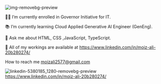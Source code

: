 
![img-removebg-preview](https://github.com/moiz257/moiz257/assets/168088647/2cc7603c-4276-4925-b3c3-462458541d03)




👨‍🎓 I’m currently enrolled in Governor Initiative for IT.

📚 I’m currently learning Cloud Applied Generative AI Engineer (GenEng).

💬 Ask me about HTML, CSS ,JavaScript, TypeScript.

🔗 All of my workings are available at https://www.linkedin.com/in/moiz-ali-20b280274/

How to reach me moizali2577@gmail.com




![linkedin-5380185_1280-removebg-preview](https://github.com/moiz257/moiz257/assets/168088647/0c580bd7-595d-4af6-b5c1-08437091cdd9)https://www.linkedin.com/in/moiz-ali-20b280274/

